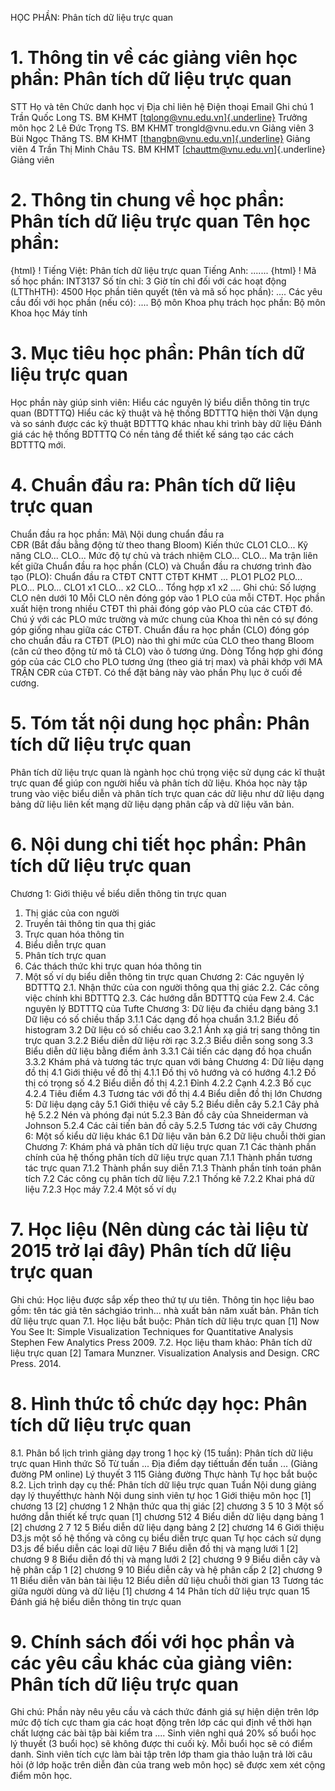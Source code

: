 HỌC PHẦN: Phân tích dữ liệu trực quan
# 1. Thông tin về các giảng viên học phần: Phân tích dữ liệu trực quan
STT Họ và tên Chức danh học vị Địa chỉ liên hệ Điện thoại Email Ghi chú 1 Trần Quốc Long TS. BM KHMT [[tqlong\@vnu.edu.vn]{.underline}](mailto:tqlong@vnu.edu.vn) Trưởng môn học
2 Lê Đức Trọng TS. BM KHMT trongld\@vnu.edu.vn Giảng viên
3 Bùi Ngọc Thăng TS. BM KHMT [[thangbn\@vnu.edu.vn]{.underline}](mailto:thangbn@vnu.edu.vn) Giảng viên
4 Trần Thị Minh Châu TS. BM KHMT [chauttm@vnu.edu.vn]{.underline} Giảng viên
# 2. Thông tin chung về học phần: Phân tích dữ liệu trực quan Tên học phần:
{html}
! Tiếng Việt: Phân tích dữ liệu trực quan Tiếng Anh: \...\....
{html}
! Mã số học phần: INT3137 Số tín chỉ: 3 Giờ tín chỉ đối với các hoạt động (LTThHTH): 4500 Học phần tiên quyết (tên và mã số học phần): \.... Các yêu cầu đối với học phần (nếu có): \.... Bộ môn Khoa phụ trách học phần: Bộ môn Khoa học Máy tính
# 3. Mục tiêu học phần: Phân tích dữ liệu trực quan
Học phần này giúp sinh viên: Hiểu các nguyên lý biểu diễn thông tin trực quan (BDTTTQ) Hiểu các kỹ thuật và hệ thống BDTTTQ hiện thời Vận dụng và so sánh được các kỹ thuật BDTTTQ khác nhau khi trình bày dữ liệu Đánh giá các hệ thống BDTTTQ Có nền tảng để thiết kế sáng tạo các cách BDTTTQ mới.
# 4. Chuẩn đầu ra: Phân tích dữ liệu trực quan
Chuẩn đầu ra học phần: Mã\ Nội dung chuẩn đầu ra\
CĐR (Bắt đầu bằng động từ theo thang Bloom) Kiến thức
CLO1
CLO...
Kỹ năng
CLO...
CLO...
Mức độ tự chủ và trách nhiệm
CLO...
CLO... Ma trận liên kết giữa Chuẩn đầu ra học phần (CLO) và Chuẩn đầu ra
chương trình đào tạo (PLO):
Chuẩn đầu ra CTĐT CNTT CTĐT KHMT ... PLO1 PLO2 PLO... PLO... PLO...
CLO1 x1
CLO... x2
CLO...
Tổng hợp x1 x2 ....
Ghi chú: Số lượng CLO nên dưới 10 Mỗi CLO nên đóng góp vào 1 PLO của mỗi CTĐT. Học phần xuất hiện trong nhiều CTĐT thì phải đóng góp vào PLO của các CTĐT đó. Chú ý với các PLO mức trường và mức chung của Khoa thì nên có sự đóng góp giống nhau giữa các CTĐT. Chuẩn đầu ra học phần (CLO) đóng góp cho chuẩn đầu ra CTĐT (PLO) nào thì ghi mức của CLO theo thang Bloom (căn cứ theo động từ mô tả CLO) vào ô tương ứng. Dòng Tổng hợp ghi đóng góp của các CLO cho PLO tương ứng (theo giá trị max) và phải khớp với MA TRẬN CĐR của CTĐT. Có thể đặt bảng này vào phần Phụ lục ở cuối đề cương.
# 5. Tóm tắt nội dung học phần: Phân tích dữ liệu trực quan
Phân tích dữ liệu trực quan là ngành học chú trọng việc sử dụng các kĩ thuật trực quan để giúp con người hiểu và phân tích dữ liệu. Khóa học này tập trung vào việc biểu diễn và phân tích trực quan các dữ liệu như dữ liệu dạng bảng dữ liệu liên kết mạng dữ liệu dạng phân cấp và dữ liệu văn bản.
# 6. Nội dung chi tiết học phần: Phân tích dữ liệu trực quan
Chương 1: Giới thiệu về biểu diễn thông tin trực quan
1. Thị giác của con người
2. Truyền tải thông tin qua thị giác
3. Trực quan hóa thông tin
1. Biểu diễn trực quan
2. Phân tích trực quan
4. Các thách thức khi trực quan hóa thông tin
5. Một số ví dụ biểu diễn thông tin trực quan
Chương 2: Các nguyên lý BDTTTQ 2.1. Nhận thức của con người thông qua thị giác 2.2. Các công việc chính khi BDTTTQ 2.3. Các hướng dẫn BDTTTQ của Few 2.4. Các nguyên lý BDTTTQ của Tufte
Chương 3: Dữ liệu đa chiều dạng bảng
3.1 Dữ liệu có số chiều thấp 3.1.1 Các dạng đồ họa chuẩn 3.1.2 Biểu đồ histogram
3.2 Dữ liệu có số chiều cao 3.2.1 Ánh xạ giá trị sang thông tin trực quan 3.2.2 Biểu diễn dữ liệu rời rạc
3.2.3 Biểu diễn song song
3.3 Biểu diễn dữ liệu bằng điểm ảnh 3.3.1 Cải tiến các dạng đồ họa chuẩn 3.3.2 Khám phá và tương tác trực quan với bảng
Chương 4: Dữ liệu dạng đồ thị
4.1 Giới thiệu về đồ thị 4.1.1 Đồ thị vô hướng và có hướng 4.1.2 Đồ thị có trọng số
4.2 Biểu diễn đồ thị 4.2.1 Đỉnh 4.2.2 Cạnh 4.2.3 Bố cục 4.2.4 Tiêu điểm
4.3 Tương tác với đồ thị
4.4 Biểu diễn đồ thị lớn
Chương 5: Dữ liệu dạng cây
5.1 Giới thiệu về cây
5.2 Biểu diễn cây 5.2.1 Cây phả hệ 5.2.2 Nén và phóng đại nút 5.2.3 Bản đồ cây của Shneiderman và Johnson 5.2.4 Các cải tiến bản đồ cây 5.2.5 Tương tác với cây
Chương 6: Một số kiểu dữ liệu khác
6.1 Dữ liệu văn bản
6.2 Dữ liệu chuỗi thời gian
Chương 7: Khám phá và phân tích dữ liệu trực quan
7.1 Các thành phần chính của hệ thống phân tích dữ liệu trực quan 
7.1.1 Thành phần tương tác trực quan 
7.1.2 Thành phần suy diễn 
7.1.3 Thành phần tính toán phân tích
7.2 Các công cụ phân tích dữ liệu 
7.2.1 Thống kê 
7.2.2 Khai phá dữ liệu 
7.2.3 Học máy 
7.2.4 Một số ví dụ
# 7. Học liệu (Nên dùng các tài liệu từ 2015 trở lại đây) Phân tích dữ liệu trực quan
Ghi chú: Học liệu được sắp xếp theo thứ tự ưu tiên. Thông tin học liệu bao gồm: tên tác giả tên sáchgiáo trình... nhà xuất bản năm xuất bản. Phân tích dữ liệu trực quan
7.1. Học liệu bắt buộc: Phân tích dữ liệu trực quan \[1\] Now You See It: Simple Visualization Techniques for Quantitative
Analysis Stephen Few Analytics Press 2009.
7.2. Học liệu tham khảo: Phân tích dữ liệu trực quan \[2\] Tamara Munzner. Visualization Analysis and Design. CRC Press.
2014.
# 8. Hình thức tổ chức dạy học: Phân tích dữ liệu trực quan
8.1. Phân bổ lịch trình giảng dạy trong 1 học kỳ (15 tuần): Phân tích dữ liệu trực quan Hình thức Số Từ tuần ... Địa điểm dạy tiếttuần đến tuần ... (Giảng đường PM online) Lý thuyết 3 115 Giảng đường Thực hành Tự học bắt buộc 8.2. Lịch trình dạy cụ thể: Phân tích dữ liệu trực quan Tuần Nội dung giảng dạy lý thuyếtthực hành Nội dung sinh viên tự học 1 Giới thiệu môn học \[1\] chương 13 \[2\] chương 1
2 Nhận thức qua thị giác \[2\] chương 3 5 10
3 Một số hướng dẫn thiết kế trực quan \[1\] chương 512
4 Biểu diễn dữ liệu dạng bảng 1 \[2\] chương 2 7 12
5 Biểu diễn dữ liệu dạng bảng 2 \[2\] chương 14
6 Giới thiệu D3.js một số hệ thống và công cụ biểu diễn trực quan Tự học cách sử dụng D3.js để biểu diễn các loại dữ liệu
7 Biểu diễn đồ thị và mạng lưới 1 \[2\] chương 9
8 Biểu diễn đồ thị và mạng lưới 2 \[2\] chương 9
9 Biểu diễn cây và hệ phân cấp 1 \[2\] chương 9
10 Biểu diễn cây và hệ phân cấp 2 \[2\] chương 9
11 Biểu diễn văn bản tài liệu
12 Biểu diễn dữ liệu chuỗi thời gian
13 Tương tác giữa người dùng và dữ liệu \[1\] chương 4
14 Phân tích dữ liệu trực quan
15 Đánh giá hệ biểu diễn thông tin trực quan
# 9. Chính sách đối với học phần và các yêu cầu khác của giảng viên: Phân tích dữ liệu trực quan
Ghi chú: Phần này nêu yêu cầu và cách thức đánh giá sự hiện diện trên lớp mức độ tích cực tham gia các hoạt động trên lớp các qui định về thời hạn chất lượng các bài tập bài kiểm tra .... Sinh viên nghỉ quá 20% số buổi học lý thuyết (3 buổi học) sẽ không được thi cuối kỳ. Mỗi buổi học sẽ có điểm danh. Sinh viên tích cực làm bài tập trên lớp tham gia thảo luận trả lời câu hỏi (ở lớp hoặc trên diễn đàn của trang web môn học) sẽ được xem xét cộng điểm môn học.
